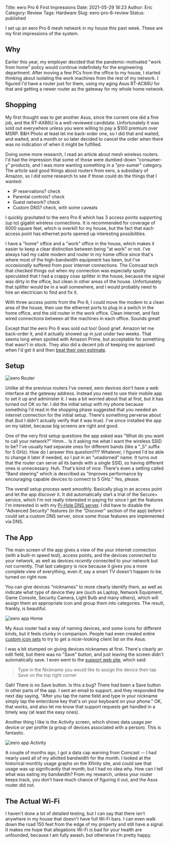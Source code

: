 Title: eero Pro 6 First Impressions
Date: 2021-05-29 18:23
Author: Eric
Category: Review
Tags: Hardware
Slug: eero-pro-6-review
Status: published

I set up an eero Pro 6 mesh network in my house this past week. These are my
first impressions of the system.

## Why

Earlier this year, my employer decided that the pandemic-motivated "work from
home" policy would continue indefinitely for the engineering department. After
moving a few PCs from the office to my house, I started thinking about
isolating the work machines from the rest of my network. I figured I'd have a
router just for them, using my aging Asus RT-AC66U for that and getting a
newer router as the gateway for my whole home network.

## Shopping

My first thought was to get another Asus, since the current one did a fine job,
and the RT-AX86U is a well-reviewed candidate. Unfortunately it was sold out
everywhere unless you were willing to pay a $100 premium over MSRP. B&H Photo
at least let me back-order one, so I did that and waited, and waited, and a
month or so later decided to cancel the order when there was no indication of
when it might be fulfilled.

Doing some more research, I read an article about mesh wireless routers. I'd
had the impression that some of those were dumbed-down "consumer-y" products,
and I was more wanting something in a "pro-sumer" category. The article said
good things about routers from eero, a subsidiary of Amazon, so I did some
research to see if those could do the things that I wanted:

* IP reservations? check
* Parental controls? check
* Guest network? check
* Custom DNS? check, with some caveats

I quickly gravitated to the eero Pro 6 which has 3 access points supporting (up
to) gigabit wireless connections. It is recommended for coverage of 6000 square
feet, which is overkill for my house, but the fact that each access point has
ethernet ports opened up interesting possibilities.

I have a "home" office and a "work" office in the house, which makes it easier
to keep a clear distinction between being "at work" or not. I've always had my
cable modem and router in my home office since that's where most of the
high-bandwidth equipment has been, but I've *occasionally* suffered from poor
internet connections. The Comcast tech that checked things out when my
connection was especially spotty speculated that I had a crappy coax splitter
in the house, because the signal was dirty in the office, but clean in other
areas of the house. Unfortunately that splitter would be in a wall somewhere,
and I would probably need to hire an electrician to find and fix it.

With three access points from the Pro 6, I could move the modem to a clean area
of the house, then use the ethernet ports to plug in a switch in the home
office, and the old router in the work office. Clean internet, and fast wired
connections between all the machines in each office. Sounds great!

Except that the eero Pro 6 was sold out too! Good grief. Amazon let me
back-order it, and it actually showed up in just under two weeks. That seems
long when spoiled with Amazon Prime, but acceptable for something that wasn't
in stock. They also did a decent job of keeping me apprised when I'd get it and
then [beat their own
estimate](https://www.popsci.com/story/science/head-trip-disney-wait-lines/).

## Setup

![eero Router]({static}/images/eero-router.jpg)

Unlike all the previous routers I've owned, eero devices don't have a web
interface at the gateway address. Instead you need to use their mobile app to
set it up and administer it. I was a bit worried about that at first, but it
has turned out OK so far. I did the initial setup with my phone because
something I'd read in the shopping phase suggested that you needed an internet
connection for the initial setup. There's something perverse about that (but I
didn't actually verify that it was true). I've since installed the app on my
tablet, because big screens are right and good.

One of the very first setup questions the app asked was "What do you want to
call your network?" Hmm... Is it asking me what I want the wireless SSID to
be? I've usually had separate ones for different bands (like a "_5" suffix for
5 GHz). How do I answer this question!?!? Whatever, I figured I'd be able to
change it later if needed, so I put in an "unadorned" name. It turns out that
the router can serve all its bands with a single SSID, so having different ones
is unnecessary. Huh. That's kind of nice. There's even a setting called "Band
steering" which is described as "Improves performance by encouraging capable
devices to connect to 5 GHz." Yes, please.

The overall setup process went smoothly. Basically plug in an access point and
let the app discover it. It did automatically start a trial of the Secure+
service, which I'm not really interested in paying for since I get the features
I'm interested in with my [Pi-Hole DNS server](https://pi-hole.net/). I did
have to disable the "Advanced Security" features (in the "Discover" section of
the app) before I could set a custom DNS server, since some those features are
implemented via DNS.

## The App

The main screen of the app gives a view of the your internet connection (with a
built-in speed test), access points, and the devices connected to your network,
as well as devices *recently* connected to your network but not currently. That
last category is nice because it gives you a more complete view of everything,
even if, say a smart TV doesn't happen to be turned on right now.

You can give devices "nicknames" to more clearly identify them, as well as
indicate what type of device they are (such as Laptop, Network Equipment, Game
Console, Security Camera, Light Bulb and many others), which will assign them
an appropriate icon and group them into categories. The result, frankly, is
beautiful.

![eero app Home]({static}/images/eero-home.jpg)

My Asus router had a way of naming devices, and some icons for different kinds,
but it feels clunky in comparison. People had even created entire [custom icon
sets](https://www.snbforums.com/threads/additional-device-icons.33102/) to try
to get a nicer-looking client list on the Asus.

I was a bit stumped on giving devices nicknames at first. There's clearly an
edit field, but there was no "Save" button, and just leaving the screen didn't
automatically save. I even went to the [support web
site](https://support.eero.com/hc/en-us/articles/211096103-How-do-I-identify-the-devices-on-my-network-and-assign-nicknames-),
which said:

> Type in the Nickname you would like to assign the device then tap Save on the
> top right corner

Gah! There is no Save button. Is this a bug? There *had* been a Save button in
other parts of the app. I sent an email to support, and they responded the next
day saying, "After you tap the name field and type in your nickname simply tap
the enter/done key that's on your keyboard on your phone." OK, that works, and
also let me know that support requests get handled in a timely way (at least
the easy ones).

Another thing I like is the Activity screen, which shows data usage per device
or per profile (a group of devices associated with a person). This is
fantastic.

![eero app Activity]({static}/images/eero-activity.jpg)

A couple of months ago, I got a data cap warning from Comcast -- I had nearly
used all of my allotted bandwidth for the month. I looked at the historical
monthly usage graphs on the Xfinity site, and could see that usage was up
significantly that month, but I had no idea why. How can I tell what was eating
my bandwidth? From my research, unless your router keeps track, you don't have
much chance of figuring it out, and the Asus router did not.

## The Actual Wi-Fi

I haven't done a lot of detailed testing, but I can say that there isn't
anywhere in my house that doesn't have full Wi-Fi bars. I can even walk down
the road 150 feet from the edge of my property and still have a signal. It
makes me hope that allegations Wi-Fi is bad for your health are unfounded,
because I am fully awash, but otherwise I'm pretty happy.

